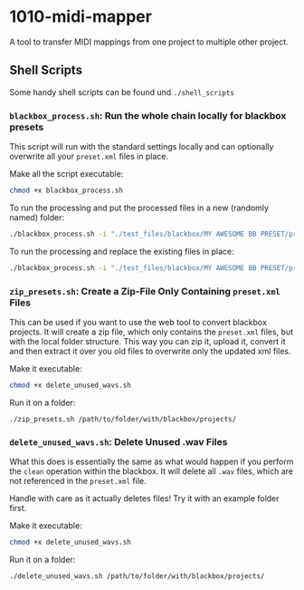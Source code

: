 # 1010-midi-mapper
A tool to transfer MIDI mappings from one project to multiple other project.





## Shell Scripts

Some handy shell scripts can be found und `./shell_scripts`


### `blackbox_process.sh`: Run the whole chain locally for blackbox presets
This script will run with the standard settings locally and can optionally overwrite all your `preset.xml` files in place.

Make all the script executable:
```bash
chmod +x blackbox_process.sh
```
To run the processing and put the processed files in a new (randomly named) folder:
 ```bash
 ./blackbox_process.sh -i "./test_files/blackbox/MY AWESOME BB PRESET/preset.xml" -o "./test_files/blackbox"
 ```

 To run the processing and replace the existing files in place:
 ```bash
 ./blackbox_process.sh -i "./test_files/blackbox/MY AWESOME BB PRESET/preset.xml" -o "./test_files/blackbox" -r
 ```

### `zip_presets.sh`: Create a Zip-File Only Containing `preset.xml` Files 
This can be used if you want to use the web tool to convert blackbox projects. It will create a zip file, which only contains the `preset.xml` files, but with the local folder structure. This way you can zip it, upload it, convert it and then extract it over you old files to overwrite only the updated xml files.

Make it executable:
```bash
chmod +x delete_unused_wavs.sh
```
Run it on a folder:
```
./zip_presets.sh /path/to/folder/with/blackbox/projects/
```


### `delete_unused_wavs.sh`: Delete Unused .wav Files
What this does is essentially the same as what would happen if you perform the `clean` operation within the blackbox. It will delete all `.wav` files, which are not referenced in the `preset.xml` file. 

Handle with care as it actually deletes files! Try it with an example folder first.

Make it executable:
```bash
chmod +x delete_unused_wavs.sh
```
Run it on a folder:
```
./delete_unused_wavs.sh /path/to/folder/with/blackbox/projects/
```